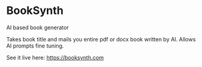 # BookSynth
AI based book generator

Takes book title and mails you entire pdf or docx book written by AI. Allows AI prompts fine tuning.

See it live here: https://booksynth.com
